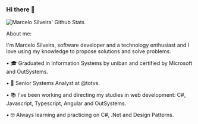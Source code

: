 ### Hi there 👋

![Marcelo Silveira' Github Stats](https://github-readme-stats.vercel.app/api?username=readless17&show_icons=true&theme=tokyonight)

About me:

I'm Marcelo Silveira, software developer and a technology enthusiast and I love using my knowledge to propose solutions and solve problems.

•	🎓 Graduated in Information Systems by uniban and certified by Microsoft and OutSystems.

• 💼 Senior Systems Analyst at @totvs.

• 📚 I've been working and directing my studies in web development: C#, Javascript, Typescript, Angular and OutSystems.

• 🤓 Always learning and practicing on C#, .Net and Design Patterns.



